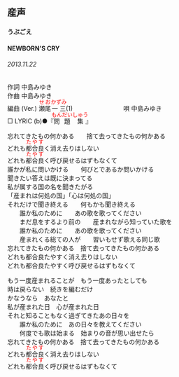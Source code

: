 <style type="text/css">
	ruby{
	    ruby-position: over;
	}
	ruby > rt{font-size: 12px;color:red;}
	p{font:16px;font-size: '楷体'}
</style>
## 産声
#### うぶごえ
#### NEWBORN’S CRY
###### 2013.11.22


作詞     中島みゆき　　　　　   
作曲      中島みゆき  　　　   
編曲 (Ver.) <ruby><rb>瀬尾</rb><rp>(</rp><rt>せお</rt><rp>)</rp></ruby><ruby><rb>一三</rb><rp>(</rp><rt>かずみ</rt><rp>)</rp></ruby>(1)　　　　　　　　
唄  中島みゆき        
□ LYRIC (b)●『<ruby><rb>問題</rb><rp>(</rp><rt>もんだい</rt><rp>)</rp></ruby><ruby><rb>集</rb><rp>(</rp><rt>しゅう</rt><rp>)</rp></ruby>』   

忘れてきたもの何かある　　捨て去ってきたもの何かある  
どれも<ruby><rb>都合良</rb><rp>(</rp><rt>たやす</rt><rp>)</rp></ruby>く消え去りはしない  
どれも<ruby><rb>都合良</rb><rp>(</rp><rt>たやす</rt><rp>)</rp></ruby>く呼び戻せるはずもなくて  
誰かが私に問いかける　　何びとであるか問いかける  
聞きたい答えは既に決まってる  
私が属する国の名を聞きたがる  
「産まれは何処の国」「心は何処の国」  
それだけで聞き終える　　何もかも聞き終える  
　　誰か私のために　　あの歌を歌ってください  
　　まだ息をするより前の　　産まれながら知っていた歌を  
　　誰か私のために　　あの歌を歌ってください  
　　産まれくる総ての人が　　習いもせず歌える同じ歌  
忘れてきたもの何かある　捨て去ってきたもの何かある  
どれも都合良たやすく消え去りはしない  
どれも都合良たやすく呼び戻せるはずもなくて  
  
もう一度産まれることが　もう一度あったとしても  
時は戻らない　続きを編むだけ  
かなうなら　あなたと  
私が産まれた日　心が産まれた日  
それと知ることもなく過ぎてきたあの日々を  
　　誰か私のために　あの日々を教えてください  
　　何度でも歌は始まる　始まりの音が思い出せたら  
忘れてきたもの何かある　捨て去ってきたもの何かある  
どれも<ruby><rb>都合良</rb><rp>(</rp><rt>たやす</rt><rp>)</rp></ruby>く消え去りはしない  
どれも<ruby><rb>都合良</rb><rp>(</rp><rt>たやす</rt><rp>)</rp></ruby>く呼び戻せるはずもなくて  